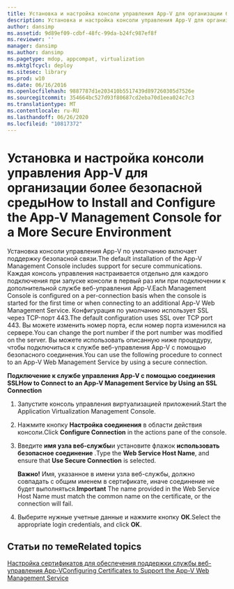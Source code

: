 ```yaml
---
title: Установка и настройка консоли управления App-V для организации более безопасной среды
description: Установка и настройка консоли управления App-V для организации более безопасной среды
author: dansimp
ms.assetid: 9d89ef09-cdbf-48fc-99da-b24fc987ef8f
ms.reviewer: ''
manager: dansimp
ms.author: dansimp
ms.pagetype: mdop, appcompat, virtualization
ms.mktglfcycl: deploy
ms.sitesec: library
ms.prod: w10
ms.date: 06/16/2016
ms.openlocfilehash: 9887787d1e203410b5517439d897260305d7526e
ms.sourcegitcommit: 354664bc527d93f80687cd2eba70d1eea024c7c3
ms.translationtype: MT
ms.contentlocale: ru-RU
ms.lasthandoff: 06/26/2020
ms.locfileid: "10817372"
---
```

# <span data-ttu-id="b512b-103">Установка и настройка консоли управления App-V для организации более безопасной среды</span><span class="sxs-lookup"><span data-stu-id="b512b-103">How to Install and Configure the App-V Management Console for a More Secure Environment</span></span>


<span data-ttu-id="b512b-104">Установка консоли управления App-V по умолчанию включает поддержку безопасной связи.</span><span class="sxs-lookup"><span data-stu-id="b512b-104">The default installation of the App-V Management Console includes support for secure communications.</span></span> <span data-ttu-id="b512b-105">Каждая консоль управления настраивается отдельно для каждого подключения при запуске консоли в первый раз или при подключении к дополнительной службе веб-управления App-V.</span><span class="sxs-lookup"><span data-stu-id="b512b-105">Each Management Console is configured on a per-connection basis when the console is started for the first time or when connecting to an additional App-V Web Management Service.</span></span> <span data-ttu-id="b512b-106">Конфигурация по умолчанию использует SSL через TCP-порт 443.</span><span class="sxs-lookup"><span data-stu-id="b512b-106">The default configuration uses SSL over TCP port 443.</span></span> <span data-ttu-id="b512b-107">Вы можете изменить номер порта, если номер порта изменился на сервере.</span><span class="sxs-lookup"><span data-stu-id="b512b-107">You can change the port number if the port number was modified on the server.</span></span> <span data-ttu-id="b512b-108">Вы можете использовать описанную ниже процедуру, чтобы подключиться к службе веб-управления App-V с помощью безопасного соединения.</span><span class="sxs-lookup"><span data-stu-id="b512b-108">You can use the following procedure to connect to an App-V Web Management Service by using a secure connection.</span></span>

**<span data-ttu-id="b512b-109">Подключение к службе управления App-V с помощью соединения SSL</span><span class="sxs-lookup"><span data-stu-id="b512b-109">How to Connect to an App-V Management Service by Using an SSL Connection</span></span>**

1.  <span data-ttu-id="b512b-110">Запустите консоль управления виртуализацией приложений.</span><span class="sxs-lookup"><span data-stu-id="b512b-110">Start the Application Virtualization Management Console.</span></span>

2.  <span data-ttu-id="b512b-111">Нажмите кнопку **Настройка соединения** в области действия консоли.</span><span class="sxs-lookup"><span data-stu-id="b512b-111">Click **Configure Connection** in the actions pane of the console.</span></span>

3.  <span data-ttu-id="b512b-112">Введите **имя узла веб-службы**и установите флажок **использовать безопасное соединение** .</span><span class="sxs-lookup"><span data-stu-id="b512b-112">Type the **Web Service Host Name**, and ensure that **Use Secure Connection** is selected.</span></span>

    <span data-ttu-id="b512b-113">**Важно!**  Имя, указанное в имени узла веб-службы, должно совпадать с общим именем в сертификате, иначе соединение не будет выполняться.</span><span class="sxs-lookup"><span data-stu-id="b512b-113">**Important** The name provided in the Web Service Host Name must match the common name on the certificate, or the connection will fail.</span></span>

     

4.  <span data-ttu-id="b512b-114">Выберите нужные учетные данные и нажмите кнопку **ОК**.</span><span class="sxs-lookup"><span data-stu-id="b512b-114">Select the appropriate login credentials, and click **OK**.</span></span>

## <span data-ttu-id="b512b-115">Статьи по теме</span><span class="sxs-lookup"><span data-stu-id="b512b-115">Related topics</span></span>


[<span data-ttu-id="b512b-116">Настройка сертификатов для обеспечения поддержки службы веб-управления App-V</span><span class="sxs-lookup"><span data-stu-id="b512b-116">Configuring Certificates to Support the App-V Web Management Service</span></span>](configuring-certificates-to-support-the-app-v-web-management-service.md)

 

 





